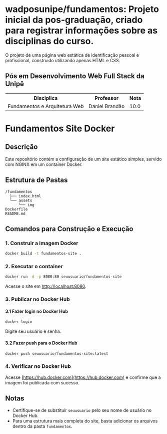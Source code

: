 # wadposunipe/fundamentos: Projeto inicial da pos-graduação, criado para registrar informações sobre as disciplinas do curso.
O projeto de uma página web estática de identificação pessoal e profissional, construido utilizando apenas HTML e CSS.

<h2>Pós em Desenvolvimento Web Full Stack da Unipê</h2>

<table style="width:100%">
  <tr>
    <th>Disciplica</th>
    <th>Professor</th>
    <th>Nota</th>
  </tr>
  <tr>
    <td>Fundamentos e Arquitetura Web</td>
    <td>Daniel Brandão</td>
    <td>10.0</td>
  </tr>
  
</table>

# Fundamentos Site Docker

## Descrição

Este repositório contém a configuração de um site estático simples, servido com NGINX em um container Docker.

## Estrutura de Pastas

```
/fundamentos
  ├── index.html
  └── assets
      └── img
Dockerfile
README.md
```

## Comandos para Construção e Execução

### 1. Construir a imagem Docker

```bash
docker build -t fundamentos-site .
```

### 2. Executar o container

```bash
docker run -d -p 8080:80 seuusuario/fundamentos-site
```

Acesse o site em [http://localhost:8080](http://localhost:8080).

### 3. Publicar no Docker Hub

#### 3.1 Fazer login no Docker Hub

```bash
docker login
```

Digite seu usuário e senha.


#### 3.2 Fazer push para o Docker Hub

```bash
docker push seuusuario/fundamentos-site:latest
```

### 4. Verificar no Docker Hub

Acesse [https://hub.docker.com](https://hub.docker.com) e confirme que a imagem foi publicada com sucesso.

## Notas

- Certifique-se de substituir `seuusuario` pelo seu nome de usuário no Docker Hub.
- Para uma estrutura mais completa do site, basta adicionar os arquivos dentro da pasta `fundamentos`.


